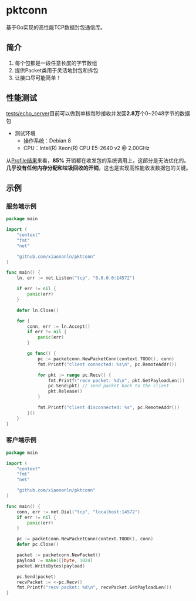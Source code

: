 # pktconn
基于Go实现的高性能TCP数据封包通信库。

## 简介


1. 每个包都是一段任意长度的字节数组
1. 提供Packet类用于灵活地封包和拆包
1. 让接口尽可能简单！

## 性能测试
[tests/echo_server](https://github.com/xiaonanln/pktconn/blob/master/examples/server/server.go)目前可以做到单核每秒接收并发回**2.8万**个0~2048字节的数据包
* 测试环境
    * 操作系统：Debian 8
    * CPU：Intel(R) Xeon(R) CPU E5-2640 v2 @ 2.00GHz

从[Profile结果](https://raw.githubusercontent.com/xiaonanln/pktconn/master/tests/profile.pdf)来看，**85%** 开销都在收发包的系统调用上，这部分是无法优化的。**几乎没有任何内存分配和垃圾回收的开销**，这也是实现高性能收发数据包的关键。

## 示例

### 服务端示例
```go 
package main

import (
	"context"
	"fmt"
	"net"

	"github.com/xiaonanln/pktconn"
)

func main() {
	ln, err := net.Listen("tcp", "0.0.0.0:14572")

	if err != nil {
		panic(err)
	}

	defer ln.Close()

	for {
		conn, err := ln.Accept()
		if err != nil {
			panic(err)
		}

		go func() {
			pc := packetconn.NewPacketConn(context.TODO(), conn)
			fmt.Printf("client connected: %s\n", pc.RemoteAddr())

			for pkt := range pc.Recv() {
				fmt.Printf("recv packet: %d\n", pkt.GetPayloadLen())
				pc.Send(pkt) // send packet back to the client
				pkt.Release()
			}

			fmt.Printf("client disconnected: %s", pc.RemoteAddr())
		}()
	}
}

```

### 客户端示例

```go
package main

import (
	"context"
	"fmt"
	"net"

	"github.com/xiaonanln/pktconn"
)

func main() {
	conn, err := net.Dial("tcp", "localhost:14572")
	if err != nil {
		panic(err)
	}

	pc := packetconn.NewPacketConn(context.TODO(), conn)
	defer pc.Close()

	packet := packetconn.NewPacket()
	payload := make([]byte, 1024)
	packet.WriteBytes(payload)

	pc.Send(packet)
	recvPacket := <-pc.Recv()
	fmt.Printf("recv packet: %d\n", recvPacket.GetPayloadLen())
}
```